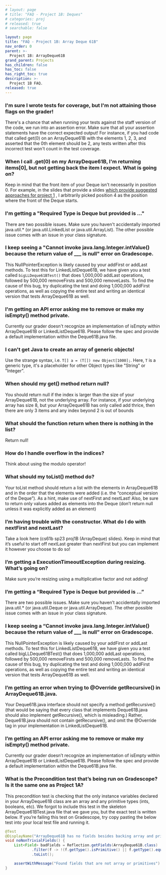 ```yaml
---
# layout: page
# title: "FAQ - Project 1B: Deques"
# categories: proj
# released: true
# searchable: false

layout: page
title: "FAQ - Project 1B: Array Deque 61B"
nav_order: 0
parent: >-
  Project 1B: ArrayDeque61B
grand_parent: Projects
has_children: false
has_toc: false
has_right_toc: true
description: >-
  Project 1B FAQ.
released: true
---
```


### I'm sure I wrote tests for coverage, but I'm not attaining those flags on the grader!

There's a chance that when running your tests against the staff version of the code, we run into an assertion error. Make sure that all your assertion statements have the correct expected output! For instance, if you had code that called get(0) on an ArrayDeque61B with the elements 1, 2, 3, and asserted that the 0th element should be 2, any tests written after this incorrect test won't count in the test coverage.

### When I call .get(0) on my ArrayDeque61B, I'm returning items[0], but not getting back the item I expect. What is going on?

Keep in mind that the front item of your Deque isn't necessarily in position 0. For example, in the slides that provide
a
slides [which provide suggested approaches for project 1](https://docs.google.com/presentation/d/1XBJOht0xWz1tEvLuvOL4lOIaY0NSfArXAvqgkrx0zpc/edit#slide=id.g1094ff4355_0_450)
, I arbitrarily picked position 4 as the position where the front of the Deque starts.

### I'm getting a "Required Type is Deque but provided is ..."

There are two possible issues. Make sure you haven't accidentally imported java.util.\* (or java.util.LinkedList or
java.util.ArrayList). The other possible issue comes with an issue in your class signature.

### I keep seeing a "Cannot invoke java.lang.Integer.intValue() because the return value of \_\_\_ is null" error on Gradescope.

This NullPointerException is likely caused by your addFirst or addLast methods. To test this for LinkedListDeque61B, we
have given you a test called
`bigLLDeque61BTest()` that does 1,000,000 addLast operations, followed by 500,000 removeFirsts and 500,000 removeLasts. To
find the cause of this bug, try duplicating the test and doing 1,000,000 addFirst operations, as well as copying the
entire test and writing an identical version that tests ArrayDeque61B as well.


### I'm getting an API error asking me to remove or make my isEmpty() method private.

Currently our grader doesn't recognize an implementation of isEmpty within ArrayDeque61B or LinkedListDeque61B. Please follow
the spec and provide a default implementation within the Deque61B.java file.

### I can't get Java to create an array of generic objects!

Use the strange syntax, i.e. `T[] a = (T[]) new Object[1000];`. Here, `T` is a generic type, it's a placeholder for
other Object types like "String" or "Integer".

### When should my get() method return null? 
You should return null if the index is larger than the size of your ArrayDeque61B, not the underlying array. For instance, if your underlying array has size 8, but your ArrayDeque61B has only called add thrice, then there are only 3 items and any index beyond 2 is out of bounds

### What should the function return when there is nothing in the list? 

Return null!

### How do I handle overflow in the indices? 

Think about using the modulo operator!

### What should my toList() method do? 

Your toList method should return a list with the elements in ArrayDeque61B and in the order that the elements were added (i.e. the “conceptual version of the Deque”). As a hint, make use of nextFirst and nextLast! Also, be sure to return only values added as elements into the Deque (don’t return null unless it was explicitly added as an element) 

### I’m having trouble with the constructor. What do I do with nextFirst and nextLast? 

Take a look here (cs61b sp23 proj1B (ArrayDeque) slides). Keep in mind that it’s useful to start off nextLast greater than nextFirst but you can implement it however you choose to do so!

### I’m getting a ExecutionTimeoutException during resizing. What’s going on? 

Make sure you’re resizing using a multiplicative factor and not adding!

### I’m getting a “Required Type is Deque but provided is …” 

There are two possible issues. Make sure you haven’t accidentally imported java.util.* (or java.util.Deque  or java.util.ArrayDeque). The other possible issue comes with an issue in your class signature.

### I keep seeing a “Cannot invoke java.lang.Integer.intValue() because the return value of ___ is null” error on Gradescope. 

This NullPointerException is likely caused by your addFirst or addLast methods. To test this for LinkedListDeque61B, we have given you a test called bigLLDeque61BTest() that does 1,000,000 addLast operations, followed by 500,000 removeFirsts and 500,000 removeLasts. To find the cause of this bug, try duplicating the test and doing 1,000,000 addFirst operations, as well as copying the entire test and writing an identical version that tests ArrayDeque61B as well.

### I’m getting an error when trying to @Override getRecursive() in ArrayDeque61B.java. 

Your Deque61B.java interface should not specify a method getRecursive() (that would be saying that every class that implements Deque61B.java should also implement getRecursive(), which is misleading.) Rather, Deque61B.java should not contain getRecursive(), and omit the @Override tag in your implementation in LinkedListDeque61B.

### I’m getting an API error asking me to remove or make my isEmpty() method private. 

Currently our grader doesn’t recognize an implementation of isEmpty within ArrayDeque61B or LinkedListDeque61B. Please follow the spec and provide a default implementation within the Deque61B.java file.

### What is the Precondition test that’s being run on Gradescope? Is it the same one as Project 1A? 

This precondition test is checking that the only instance variables declared in your ArrayDeque61B class are an array and any primitive types (ints, booleans, etc). We forgot to include this test in the skeleton ArrayDeque61BTest.java file that we gave you, but the exact test is written below. If you’re failing this test on Gradescope, try copy pasting the below test into your local test file and running it.

```java
@Test
@DisplayName("ArrayDeque61B has no fields besides backing array and primitives")
void noNonTrivialFields() {
    List<Field> badFields = Reflection.getFields(ArrayDeque61B.class)
            .filter(f -> !(f.getType().isPrimitive() || f.getType().equals(Object[].class) || f.isSynthetic()))
            .toList();

    assertWithMessage("Found fields that are not array or primitives").that(badFields).isEmpty();
}
```

